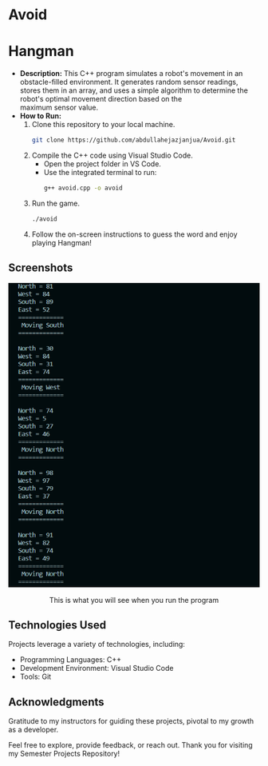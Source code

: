 # Avoid
# Hangman

- **Description:** This C++ program simulates a robot's movement in an obstacle-filled environment. It generates random sensor readings, stores them in an array, and uses a simple algorithm to determine the robot's optimal movement direction based on the maximum sensor value.
- **How to Run:**
  1. Clone this repository to your local machine.
     ```bash
     git clone https://github.com/abdullahejazjanjua/Avoid.git
     ```
  2. Compile the C++ code using Visual Studio Code.
     - Open the project folder in VS Code.
     - Use the integrated terminal to run:
       ```bash
       g++ avoid.cpp -o avoid
       ```
  3. Run the game.
     ```bash
     ./avoid
     ```
  4. Follow the on-screen instructions to guess the word and enjoy playing Hangman!

## Screenshots

<p align="center">
  <img src="Avoid_SS/Avoid_display.png" alt="Screenshot 1">
</p>
<p align="center">
  This is what you will see when you run the program
</p>


## Technologies Used

Projects leverage a variety of technologies, including:
- Programming Languages: C++
- Development Environment: Visual Studio Code
- Tools: Git

## Acknowledgments

Gratitude to my instructors for guiding these projects, pivotal to my growth as a developer.

Feel free to explore, provide feedback, or reach out. Thank you for visiting my Semester Projects Repository!
